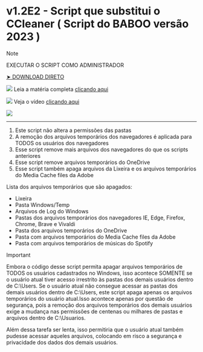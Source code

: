 # v1.2E2 - Script que substitui o CCleaner ( Script do BABOO versão 2023 )

> [!NOTE]  
> EXECUTAR O SCRIPT COMO ADMINISTRADOR

[➤ DOWNLOAD DIRETO](https://www.baboo.com.br/script/atual)

![](https://i.imgur.com/GvkFWI0.png) Leia a matéria completa [clicando aqui](https://www.baboo.com.br/tutorial-windows/script-do-baboo-para-apagar-arquivos-temporarios/)

![](https://i.imgur.com/toQwUZE.png) Veja o vídeo [clicando aqui](https://www.youtube.com/watch?v=ybh0sXgzmXQ)

![](https://i.imgur.com/U8gYxcE.png)

---

1. Este script não altera a permissões das pastas
2. A remoção dos arquivos temporários dos navegadores é aplicada para TODOS os usuários dos navegadores
3. Esse script remove mais arquivos dos navegadores do que os scripts anteriores
4. Esse script remove arquivos temporários do OneDrive
5. Esse script também apaga arquivos da Lixeira e os arquivos temporários do Media Cache files da Adobe

Lista dos arquivos temporários que são apagados:
- Lixeira
- Pasta Windows/Temp
- Arquivos de Log do Windows
- Pastas dos arquivos temporários dos navegadores IE, Edge, Firefox, Chrome, Brave e Vivaldi
- Pasta dos arquivos temporários do OneDrive
- Pasta com arquivos temporários do Media Cache files da Adobe
- Pasta com arquivos temporários de músicas do Spotify

> [!IMPORTANT]  
> Embora o código desse script permita apagar arquivos temporários de TODOS os usuários cadastrados no Windows, isso acontece SOMENTE se o usuário atual tiver acesso irrestrito às pastas dos demais usuários dentro de C:\Users. Se o usuário atual não consegue acessar as pastas dos demais usuários dentro de C:\Users, este script apaga apenas os arquivos temporários do usuário atual.Isso acontece apenas por questão de segurança, pois a remoção dos arquivos temporários dos demais usuários exige a mudança nas permissões de centenas ou milhares de pastas e arquivos dentro de C:\Usuarios.
> 
> Além dessa tarefa ser lenta, isso permitiria que o usuário atual também pudesse acessar aqueles arquivos, colocando em risco a segurança e privacidade dos dados dos demais usuários.
